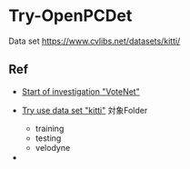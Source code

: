 # Try-OpenPCDet 
Data set https://www.cvlibs.net/datasets/kitti/

## Ref
- [Start of investigation "VoteNet"](https://www.chowagiken.co.jp/blog/3d_pointclouddata_object_detection)
- [Try use data set "kitti"](https://www.cvlibs.net/datasets/kitti/)
  対象Folder
  - training
  - testing
  - velodyne
    
- 